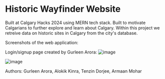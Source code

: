 # Historic Wayfinder Website

Built at Calgary Hacks 2024 using MERN tech stack.
Built to motivate Calgarians to further explore and learn about Calgary. Within this project we retreive data on historic sites in Calgary from the city's database. 

Screenshots of the web application:

Login/signup page created by Gurleen Arora:
![image](https://github.com/GurleenAr/Historic-Site-Finder/assets/156767003/17057130-1500-432e-bb86-8aba93748915)

![image](https://github.com/GurleenAr/Historic-Site-Finder/assets/156767003/61f706e0-3221-4b96-93e0-564df585ac3a)



Authors:
  Gurleen Arora, Alokik Kinra, Tenzin Dorjee, Armaan Mohar
